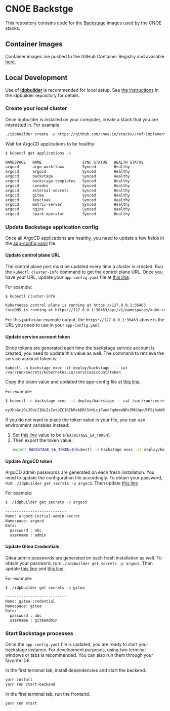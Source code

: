 # CNOE Backstge 

This repository contains code for the [Backstage](https://backstage.io) images used by the CNOE stacks.

## Container Images

Container images are pushed to the GitHub Container Registry and available [here](https://github.com/cnoe-io/backstage-app/pkgs/container/backstage-app).


## Local Development

Use of [**idpbuilder**](https://github.com/cnoe-io/idpbuilder) is recommended for local setup.
See [the instructions](https://github.com/cnoe-io/idpbuilder?tab=readme-ov-file#getting-started) in the idpbuilder repository for details.

### Create your local cluster

Once idpbuilder is installed on your computer, create a stack that you are interested in. For example:

```bash
./idpbuilder create -p https://github.com/cnoe-io/stacks//ref-implementation
```

Wait for ArgoCD applications to be healthy: 

```bash
$ kubectl get applications -A

NAMESPACE   NAME                  SYNC STATUS   HEALTH STATUS
argocd      argo-workflows        Synced        Healthy
argocd      argocd                Synced        Healthy
argocd      backstage             Synced        Healthy
argocd      backstage-templates   Synced        Healthy
argocd      coredns               Synced        Healthy
argocd      external-secrets      Synced        Healthy
argocd      gitea                 Synced        Healthy
argocd      keycloak              Synced        Healthy
argocd      metric-server         Synced        Healthy
argocd      nginx                 Synced        Healthy
argocd      spark-operator        Synced        Healthy
```

### Update Backstage application config

Once all ArgoCD applications are healthy, you need to update a few fields in the [app-config.yaml](./app-config.yaml) file.

#### Update control plane URL

The control plane port must be updated every time a cluster is created. Run the `kubectl cluster-info` command to get the control plane URL. Once you have your URL, update your `app-config.yaml` file at [this line](https://github.com/cnoe-io/backstage-app/blob/9ee3514e51c1a354b7fe85a90117faf8328bfa0b/app-config.yaml#L122).

For example:

```bash
$ kubectl cluster-info

Kubernetes control plane is running at https://127.0.0.1:36463
CoreDNS is running at https://127.0.0.1:36463/api/v1/namespaces/kube-system/services/kube-dns:dns/proxy
```

For this particular example output, the `https://127.0.0.1:36463` above is the URL you need to use in your `app-config.yaml`.

#### Update service account token

Since tokens are generated each time the backstage service account is created, you need to update this value as well. The command to retrieve the service account token is:

`kubectl -n backstage exec -it deploy/backstage  -- cat /var/run/secrets/kubernetes.io/serviceaccount/token`  

Copy the token value and updated the app-config file at [this line](https://github.com/cnoe-io/backstage-app/blob/main/app-config.yaml#L127).

For example:

```bash
$ kubectl -n backstage exec -it deploy/backstage -- cat /var/run/secrets/kubernetes.io/serviceaccount/token

eyJhbGciOiJSUzI1NiIsImtpZCI6IkRxbDRCSnNicjFwekFqdmxwNDc5MHJqeUlFSjhxNHU0LV95OC1s...
```

If you do not want to place the token value in your file, you can use environment variables instead:
1. Set [this line](https://github.com/cnoe-io/backstage-app/blob/main/app-config.yaml#L127) value to be `${BACKSTAGE_SA_TOKEN}`.
2. Then export the token value:
   ```bash
   export BACKSTAGE_SA_TOKEN=$(kubectl -n backstage exec -it deploy/backstage -- cat /var/run/secrets/kubernetes.io/serviceaccount/token)
   ```

#### Update ArgoCD token

ArgoCD admin passwords are generated on each fresh installation. You need to update the configuration file accordingly. To obtain your password, run: `./idpbuilder get secrets -p argocd`. Then update [this line](https://github.com/cnoe-io/backstage-app/blob/9ee3514e51c1a354b7fe85a90117faf8328bfa0b/app-config.yaml#L136)

For example:

```bash
$ ./idpbuilder get secrets -p argocd

---------------------------
Name: argocd-initial-admin-secret
Namespace: argocd
Data:
  password : abc
  username : admin
```

#### Update Gitea Credentials

Gitea admin passwords are generated on each fresh installation as well. To obtain your password, run: `./idpbuilder get secrets -p argocd`.
Then update [this line](https://github.com/cnoe-io/backstage-app/blob/9ee3514e51c1a354b7fe85a90117faf8328bfa0b/app-config.yaml#L40) and [this line](https://github.com/cnoe-io/backstage-app/blob/9ee3514e51c1a354b7fe85a90117faf8328bfa0b/app-config.yaml#L44).

For example:

```bash
$ ./idpbuilder get secrets -p gitea

---------------------------
Name: gitea-credential
Namespace: gitea
Data:
  password : abc
  username : giteaAdmin
````

### Start Backstage processes

Once the `app-config.yaml` file is updated, you are ready to start your backstage instance. For development purposes, using two terminal windows or tabs is recommended. You can also run them through your favorite IDE.

In the first terminal tab, install dependencies and start the backend.

```bash
yarn install
yarn run start-backend
```

In the first terminal tab, run the frontend.

```bash
yarn run start
```
